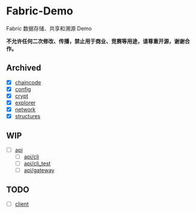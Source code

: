 # Fabric-Demo

Fabric 数据存储、共享和溯源 Demo

**不允许任何二次修改、传播，禁止用于商业、竞赛等用途，请尊重开源，谢谢合作。**

## Archived
- [x] [chaincode](./chaincode)
- [x] [config](./config)
- [x] [crypt](./crypt)
- [x] [explorer](./explorer)
- [x] [network](./network)
- [x] [structures](./structures)

## WIP

- [ ] [api](./api)
  - [ ] [api/cli](./api/cli) 
  - [ ] [api/cli_test](./api/cli_test) 
  - [ ] [api/gateway](./api/gateway)

## TODO

- [ ] [client](./client)
